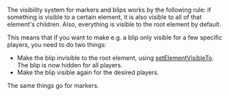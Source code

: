 The visibility system for markers and blips works by the following rule: if something is visible to a certain element, it is also visible to all of that element's children. Also, everything is visible to the root element by default.

This means that if you want to make e.g. a blip only visible for a few specific players, you need to do two things:

-   Make the blip invisible to the root element, using [setElementVisibleTo](/setElementVisibleTo.md "wikilink"). The blip is now hidden for all players.
-   Make the blip visible again for the desired players.

The same things go for markers.
